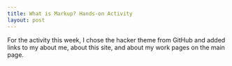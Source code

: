 ```yaml
---
title: What is Markup? Hands-on Activity
layout: post
---
```

For the activity this week, I chose the hacker theme from GitHub and added links to my about me, about this site, and about my work pages on the main page. 
